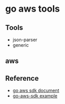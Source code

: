 # go aws tools

## Tools

- json-parser
- generic

## aws

## Reference

- <a href="https://aws.github.io/aws-sdk-go-v2/docs/getting-started/">go aws sdk document </a>
- <a href="https://aws.github.io/aws-sdk-go-v2/docs/code-examples/">go-aws-sdk example</a>
